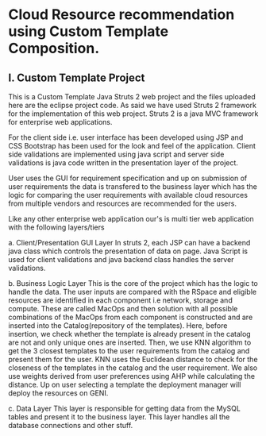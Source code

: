 # Cloud Resource recommendation using Custom Template Composition.

## I. Custom Template Project

This is a Custom Template Java Struts 2 web project and the files uploaded here are the eclipse project code. As said we have used Struts 2 framework for the implementation of this web project. Struts 2 is a java MVC framework for enterprise web applications.

For the client side i.e. user interface has been developed using JSP and CSS Bootstrap has been used for the look and feel of the application. Client side validations are implemented using java script and server side validations is java code written in the presentation layer of the project.

User uses the GUI for requirement specification and up on submission of user 
requirements the data is transfered to the business layer which has the logic for comparing the user requirements with available cloud resources from multiple vendors and resources are recommended for the users.

Like any other enterprise web application our's is multi tier web application with the  following layers/tiers

a. Client/Presentation GUI Layer
	In struts 2, each JSP can have a backend java class which controls the presentation of  data on page. Java Script is used for client validations and java backend class handles the server validations.
	
b. Business Logic Layer	This is the core of the project which has the logic to handle the data. The user inputs are compared with the RSpace and eligible resources are identified in each component i.e network, storage and compute. These are called MacOps and then solution with all possible combinations of the MacOps from each component is constructed and are inserted into the Catalog(repository of the templates). Here, before insertion, we check whether the template is already present in the catalog are not and only unique ones are inserted. Then, we use KNN algorithm to get the 3 closest templates to the user requirements from the catalog and present them for the user. KNN uses the Euclidean distance to check for the closeness of the templates in the catalog and the user requirement. 
	We also use weights derived from user preferences using AHP while calculating the distance. Up on user selecting a template the deployment manager will deploy the resources on GENI.
	
c. Data Layer
	This layer is responsible for getting data from the MySQL tables and present it to the business layer. This layer handles all the database connections and other stuff.

